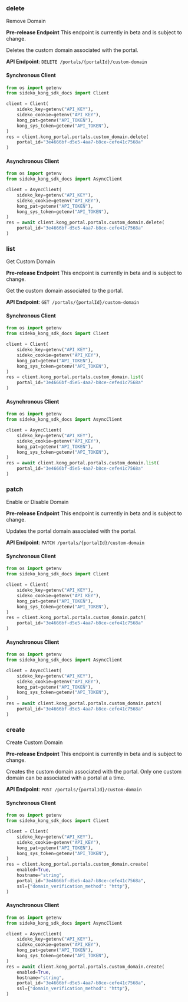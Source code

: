 
### delete <a name="delete"></a>
Remove Domain

**Pre-release Endpoint**
This endpoint is currently in beta and is subject to change.

Deletes the custom domain associated with the portal.

**API Endpoint**: `DELETE /portals/{portalId}/custom-domain`

#### Synchronous Client

```python
from os import getenv
from sideko_kong_sdk_docs import Client

client = Client(
    sideko_key=getenv("API_KEY"),
    sideko_cookie=getenv("API_KEY"),
    kong_pat=getenv("API_TOKEN"),
    kong_sys_token=getenv("API_TOKEN"),
)
res = client.kong_portal.portals.custom_domain.delete(
    portal_id="3e4666bf-d5e5-4aa7-b8ce-cefe41c7568a"
)
```

#### Asynchronous Client

```python
from os import getenv
from sideko_kong_sdk_docs import AsyncClient

client = AsyncClient(
    sideko_key=getenv("API_KEY"),
    sideko_cookie=getenv("API_KEY"),
    kong_pat=getenv("API_TOKEN"),
    kong_sys_token=getenv("API_TOKEN"),
)
res = await client.kong_portal.portals.custom_domain.delete(
    portal_id="3e4666bf-d5e5-4aa7-b8ce-cefe41c7568a"
)
```

### list <a name="list"></a>
Get Custom Domain

**Pre-release Endpoint**
This endpoint is currently in beta and is subject to change.

Get the custom domain associated to the portal.

**API Endpoint**: `GET /portals/{portalId}/custom-domain`

#### Synchronous Client

```python
from os import getenv
from sideko_kong_sdk_docs import Client

client = Client(
    sideko_key=getenv("API_KEY"),
    sideko_cookie=getenv("API_KEY"),
    kong_pat=getenv("API_TOKEN"),
    kong_sys_token=getenv("API_TOKEN"),
)
res = client.kong_portal.portals.custom_domain.list(
    portal_id="3e4666bf-d5e5-4aa7-b8ce-cefe41c7568a"
)
```

#### Asynchronous Client

```python
from os import getenv
from sideko_kong_sdk_docs import AsyncClient

client = AsyncClient(
    sideko_key=getenv("API_KEY"),
    sideko_cookie=getenv("API_KEY"),
    kong_pat=getenv("API_TOKEN"),
    kong_sys_token=getenv("API_TOKEN"),
)
res = await client.kong_portal.portals.custom_domain.list(
    portal_id="3e4666bf-d5e5-4aa7-b8ce-cefe41c7568a"
)
```

### patch <a name="patch"></a>
Enable or Disable Domain

**Pre-release Endpoint**
This endpoint is currently in beta and is subject to change.

Updates the portal domain associated with the portal.

**API Endpoint**: `PATCH /portals/{portalId}/custom-domain`

#### Synchronous Client

```python
from os import getenv
from sideko_kong_sdk_docs import Client

client = Client(
    sideko_key=getenv("API_KEY"),
    sideko_cookie=getenv("API_KEY"),
    kong_pat=getenv("API_TOKEN"),
    kong_sys_token=getenv("API_TOKEN"),
)
res = client.kong_portal.portals.custom_domain.patch(
    portal_id="3e4666bf-d5e5-4aa7-b8ce-cefe41c7568a"
)
```

#### Asynchronous Client

```python
from os import getenv
from sideko_kong_sdk_docs import AsyncClient

client = AsyncClient(
    sideko_key=getenv("API_KEY"),
    sideko_cookie=getenv("API_KEY"),
    kong_pat=getenv("API_TOKEN"),
    kong_sys_token=getenv("API_TOKEN"),
)
res = await client.kong_portal.portals.custom_domain.patch(
    portal_id="3e4666bf-d5e5-4aa7-b8ce-cefe41c7568a"
)
```

### create <a name="create"></a>
Create Custom Domain

**Pre-release Endpoint**
This endpoint is currently in beta and is subject to change.

Creates the custom domain associated with the portal. Only one custom domain can be associated with a portal at a time.

**API Endpoint**: `POST /portals/{portalId}/custom-domain`

#### Synchronous Client

```python
from os import getenv
from sideko_kong_sdk_docs import Client

client = Client(
    sideko_key=getenv("API_KEY"),
    sideko_cookie=getenv("API_KEY"),
    kong_pat=getenv("API_TOKEN"),
    kong_sys_token=getenv("API_TOKEN"),
)
res = client.kong_portal.portals.custom_domain.create(
    enabled=True,
    hostname="string",
    portal_id="3e4666bf-d5e5-4aa7-b8ce-cefe41c7568a",
    ssl={"domain_verification_method": "http"},
)
```

#### Asynchronous Client

```python
from os import getenv
from sideko_kong_sdk_docs import AsyncClient

client = AsyncClient(
    sideko_key=getenv("API_KEY"),
    sideko_cookie=getenv("API_KEY"),
    kong_pat=getenv("API_TOKEN"),
    kong_sys_token=getenv("API_TOKEN"),
)
res = await client.kong_portal.portals.custom_domain.create(
    enabled=True,
    hostname="string",
    portal_id="3e4666bf-d5e5-4aa7-b8ce-cefe41c7568a",
    ssl={"domain_verification_method": "http"},
)
```

